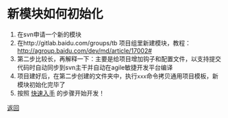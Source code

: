 # 新模块如何初始化

1. 在svn申请一个新的模块
2. 在http://gitlab.baidu.com/groups/tb 项目组里新建模块，教程：http://agroup.baidu.com/dev/md/article/17002#
3. 第二步比较长，再解释一下：主要是给项目增加钩子和配置文件，以支持提交代码时自动同步到svn主干并自动在agile敏捷开发平台编译
4. 项目建好后，在第二步创建的文件夹中，执行`xxx`命令拷贝通用项目模板，新模块初始化完毕了
5. 按照 [快速入手](readme.md) 的步骤开始开发！

[返回](readme.md)
